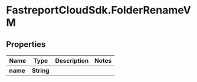 # FastreportCloudSdk.FolderRenameVM

## Properties

Name | Type | Description | Notes
------------ | ------------- | ------------- | -------------
**name** | **String** |  | 


